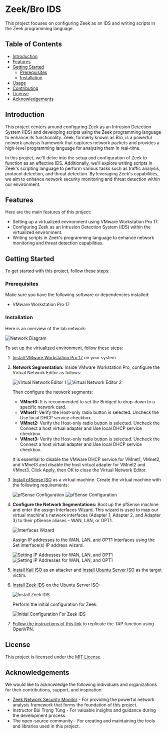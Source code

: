 # Zeek/Bro IDS

This project focuses on configuring Zeek as an IDS and writing scripts in the Zeek programming language.

## Table of Contents

- [Introduction](#introduction)
- [Features](#features)
- [Getting Started](#getting-started)
  - [Prerequisites](#prerequisites)
  - [Installation](#installation)
- [Usage](#usage)
- [Contributing](#contributing)
- [License](#license)
- [Acknowledgements](#acknowledgements)

## Introduction

This project centers around configuring Zeek as an Intrusion Detection System (IDS) and developing scripts using the Zeek programming language to enhance its functionality. Zeek, formerly known as Bro, is a powerful network analysis framework that captures network packets and provides a high-level programming language for analyzing them in real-time.

In this project, we'll delve into the setup and configuration of Zeek to function as an effective IDS. Additionally, we'll explore writing scripts in Zeek's scripting language to perform various tasks such as traffic analysis, protocol detection, and threat detection. By leveraging Zeek's capabilities, we aim to enhance network security monitoring and threat detection within our environment.

## Features

Here are the main features of this project:
- Setting up a virtualized environment using VMware Workstation Pro 17.
- Configuring Zeek as an Intrusion Detection System (IDS) within the virtualized environment.
- Writing scripts in Zeek's programming language to enhance network monitoring and threat detection capabilities.

## Getting Started

To get started with this project, follow these steps:

### Prerequisites

Make sure you have the following software or dependencies installed:
- VMware Workstation Pro 17

### Installation

Here is an overview of the lab network:

![Network Diagram](image/Lab_network.png)

To set up the virtualized environment, follow these steps:

1. [Install VMware Workstation Pro 17](https://www.vmware.com/products/workstation-pro/workstation-pro-evaluation.html) on your system.
2. **Network Segmentation:** Inside VMware Workstation Pro, configure the Virtual Network Editor as follows:

    ![Virtual Network Editor 1](image/image2.png)
    ![Virtual Network Editor 2](image/image.png)
    
    Then configure the network segments:
    - **VMnet0:** It is recommended to set the Bridged to drop-down to a specific network card.
    - **VMnet1:** Verify the Host-only radio button is selected. Uncheck the Use local DHCP service checkbox.
    - **VMnet2:** Verify the Host-only radio button is selected. Uncheck the Connect a host virtual adapter and Use local DHCP service checkbox.
    - **VMnet3:** Verify the Host-only radio button is selected. Uncheck the Connect a host virtual adapter and Use local DHCP service checkbox.
    
    It is essential to disable the VMware DHCP service for VMnet1, VMnet2, and VMnet3 and disable the host virtual adapter for VMnet2 and VMnet3. Click Apply, then OK to close the Virtual Network Editor.

3. [Install pfSense ISO](https://www.pfsense.org/download) as a virtual machine. Create the virtual machine with the following requirements:

    ![pfSense Configuration](image/image4.png)
    ![pfSense Configuration](image/image5.png)

4. **Configure the Network Segmentations:** Boot up the pfSense machine and enter the assign Interfaces Wizard. This wizard is used to map our virtual machine's network interfaces (Adapter 1, Adapter 2, and Adapter 3) to their pfSense aliases – WAN, LAN, or OPT1.
    
    ![Interfaces Wizard](image/image6.png)

    Assign IP addresses to the WAN, LAN, and OPT1 interfaces using the Set interface(s) IP address wizard.

    ![Setting IP Addresses for WAN, LAN, and OPT1](image/image7.png)
    ![Setting IP Addresses for WAN, LAN, and OPT1](image/image8.png)

5. [Install Kali ISO](https://www.kali.org/) as an attacker and [Install Ubuntu Server ISO](https://ubuntu.com/download/server) as the target victim.

6. [Install Zeek IDS](https://docs.zeek.org/en/master/get-started.html) on the Ubuntu Server ISO:
    
    ![Install Zeek IDS](image/image9.png)
    
    Perform the initial configuration for Zeek:

    ![Initial Configuration For Zeek IDS](image/image10.png)

7. [Follow the instructions of this link](https://blog.atyafnet.com/setup-remote-span-with-openvpn-tap/) to replicate the TAP function using OpenVPN.

## License

This project is licensed under the [MIT License](https://opensource.org/licenses/MIT).

## Acknowledgements

We would like to acknowledge the following individuals and organizations for their contributions, support, and inspiration:
- [Zeek Network Security Monitor](https://www.zeek.org/) - For providing the powerful network analysis framework that forms the foundation of this project.
- Instructor Bùi Trọng Tùng - For valuable insights and guidance during the development process.
- The open-source community - For creating and maintaining the tools and libraries used in this project.
